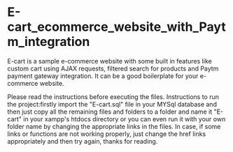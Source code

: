 # E-cart_ecommerce_website_with_Paytm_integration
E-cart is a sample e-commerce website with some built in features like custom cart using AJAX requests, filtered search for products and Paytm payment gateway integration. It can be a good boilerplate for your e-commerce website.  

Please read the instructions before executing the files.
Instructions to run the project:firstly import the "E-cart.sql" file in your MYSql database and then just copy all the remaining files and folders to a folder and name it "E-cart" in your xampp's htdocs directory or you can even run it with your own folder name by changing the appropriate links in the files. In case, if some links or functions are not working properly, just change the href links appropriately and then try again, thanks for reading.
